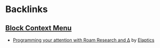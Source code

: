
# Backlinks
## [Block Context Menu](<Block Context Menu.md>)
- [Programming your attention with Roam Research and ∆](https://elaptics.co.uk/journal/roam-research-programmable-attention/) by [Elaptics](<Elaptics.md>)

